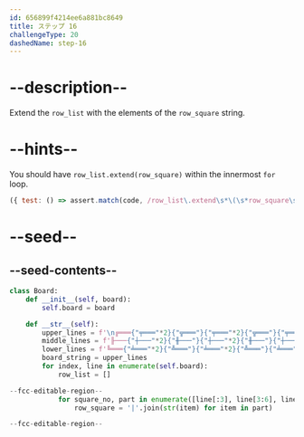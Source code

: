 ```yaml
---
id: 656899f4214ee6a881bc8649
title: ステップ 16
challengeType: 20
dashedName: step-16
---
```


# --description--

Extend the `row_list` with the elements of the `row_square` string.

# --hints--

You should have `row_list.extend(row_square)` within the innermost `for` loop.

```js
({ test: () => assert.match(code, /row_list\.extend\s*\(\s*row_square\s*\)/m) })
```

# --seed--

## --seed-contents--

```py
class Board:
    def __init__(self, board):
        self.board = board

    def __str__(self):
        upper_lines = f'\n╔═══{"╤═══"*2}{"╦═══"}{"╤═══"*2}{"╦═══"}{"╤═══"*2}╗\n'
        middle_lines = f'╟───{"┼───"*2}{"╫───"}{"┼───"*2}{"╫───"}{"┼───"*2}╢\n'
        lower_lines = f'╚═══{"╧═══"*2}{"╩═══"}{"╧═══"*2}{"╩═══"}{"╧═══"*2}╝\n'
        board_string = upper_lines
        for index, line in enumerate(self.board):
            row_list = []

--fcc-editable-region--
            for square_no, part in enumerate([line[:3], line[3:6], line[6:]], start=1):
                row_square = '|'.join(str(item) for item in part)

--fcc-editable-region--
```
